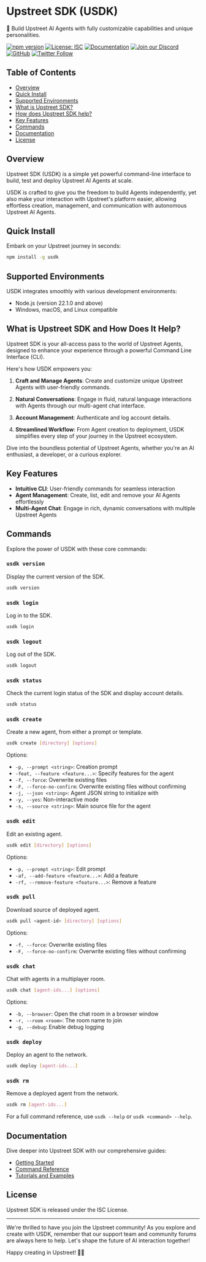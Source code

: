 # Upstreet SDK (USDK)

🤖 Build Upstreet AI Agents with fully customizable capabilities and unique personalities.

[![npm version](https://badge.fury.io/js/usdk.svg)](https://badge.fury.io/js/usdk)
[![License: ISC](https://img.shields.io/badge/License-ISC-blue.svg)](https://opensource.org/licenses/ISC)
[![Documentation](https://img.shields.io/badge/docs-upstreet.ai-blue)](https://docs.upstreet.ai/)
[![Join our Discord](https://img.shields.io/discord/123456789012345678.svg?label=Join%20our%20Discord&logo=discord&colorB=7289DA)](https://discord.gg/GXpn4Adh)
[![GitHub](https://img.shields.io/badge/GitHub-UpstreetAI-181717?style=flat&logo=github)](https://github.com/UpstreetAI)
[![Twitter Follow](https://img.shields.io/twitter/follow/upstreetai?style=social)](https://x.com/upstreetai)


## Table of Contents
- [Overview](#overview)
- [Quick Install](#quick-install)
- [Supported Environments](#supported-environments)
- [What is Upstreet SDK?](#what-is-upstreet-sdk)
- [How does Upstreet SDK help?](#how-does-upstreet-sdk-help)
- [Key Features](#key-features)
- [Commands](#commands)
- [Documentation](#documentation)
- [License](#license)

## Overview

Upstreet SDK (USDK) is a simple yet powerful command-line interface to build, test and deploy Upstreet AI Agents at scale.

USDK is crafted to give you the freedom to build Agents independently, yet also make your interaction with Upstreet's platform easier, allowing effortless creation, management, and communication with autonomous Upstreet AI Agents.

## Quick Install

Embark on your Upstreet journey in seconds:

```bash
npm install -g usdk
```

## Supported Environments

USDK integrates smoothly with various development environments:

- Node.js (version 22.1.0 and above)
- Windows, macOS, and Linux compatible

## What is Upstreet SDK and How Does It Help?

Upstreet SDK is your all-access pass to the world of Upstreet Agents, designed to enhance your experience through a powerful Command Line Interface (CLI). 

Here's how USDK empowers you:

1. **Craft and Manage Agents**: Create and customize unique Upstreet Agents with user-friendly commands.

2. **Natural Conversations**: Engage in fluid, natural language interactions with Agents through our multi-agent chat interface.

3. **Account Management**: Authenticate and log account details.

4. **Streamlined Workflow**: From Agent creation to deployment, USDK simplifies every step of your journey in the Upstreet ecosystem.

Dive into the boundless potential of Upstreet Agents, whether you're an AI enthusiast, a developer, or a curious explorer.

## Key Features

- **Intuitive CLI**: User-friendly commands for seamless interaction
- **Agent Management**: Create, list, edit and remove your AI Agents effortlessly
- **Multi-Agent Chat**: Engage in rich, dynamic conversations with multiple Upstreet Agents

## Commands

Explore the power of USDK with these core commands:

### `usdk version`

Display the current version of the SDK.

```bash
usdk version
```

### `usdk login`

Log in to the SDK.

```bash
usdk login
```

### `usdk logout`

Log out of the SDK.

```bash
usdk logout
```

### `usdk status`

Check the current login status of the SDK and display account details.

```bash
usdk status
```

### `usdk create`

Create a new agent, from either a prompt or template.

```bash
usdk create [directory] [options]
```

Options:
- `-p, --prompt <string>`: Creation prompt
- `-feat, --feature <feature...>`: Specify features for the agent
- `-f, --force`: Overwrite existing files
- `-F, --force-no-confirm`: Overwrite existing files without confirming
- `-j, --json <string>`: Agent JSON string to initialize with
- `-y, --yes`: Non-interactive mode
- `-s, --source <string>`: Main source file for the agent

### `usdk edit`

Edit an existing agent.

```bash
usdk edit [directory] [options]
```

Options:
- `-p, --prompt <string>`: Edit prompt
- `-af, --add-feature <feature...>`: Add a feature
- `-rf, --remove-feature <feature...>`: Remove a feature

### `usdk pull`

Download source of deployed agent.

```bash
usdk pull <agent-id> [directory] [options]
```

Options:
- `-f, --force`: Overwrite existing files
- `-F, --force-no-confirm`: Overwrite existing files without confirming

### `usdk chat`

Chat with agents in a multiplayer room.

```bash
usdk chat [agent-ids...] [options]
```

Options:
- `-b, --browser`: Open the chat room in a browser window
- `-r, --room <room>`: The room name to join
- `-g, --debug`: Enable debug logging

### `usdk deploy`

Deploy an agent to the network.

```bash
usdk deploy [agent-ids...]
```

### `usdk rm`

Remove a deployed agent from the network.

```bash
usdk rm [agent-ids...]
```

For a full command reference, use `usdk --help` or `usdk <command> --help`.

## Documentation

Dive deeper into Upstreet SDK with our comprehensive guides:

- [Getting Started](https://docs.upstreet.ai/docs/sdk/getting-started)
- [Command Reference](https://docs.upstreet.ai/sdk/commands)
- [Tutorials and Examples](https://docs.upstreet.ai/sdk/tutorials)

## License

Upstreet SDK is released under the ISC License.

---

We're thrilled to have you join the Upstreet community! As you explore and create with USDK, remember that our support team and community forums are always here to help. Let's shape the future of AI interaction together!

Happy creating in Upstreet! 🌆🚀